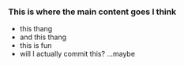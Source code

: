 ### This is where the main content goes I think
* this thang
* and this thang
* this is fun
* will I actually commit this?
...maybe